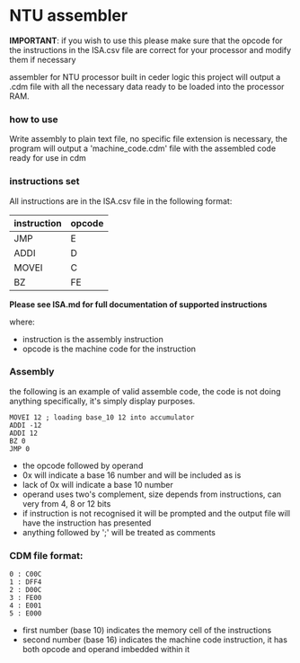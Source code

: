 # NTU assembler

**IMPORTANT**: if you wish to use this please make sure that the opcode for the instructions in the ISA.csv file are correct for your processor and modify them if necessary

assembler for NTU processor built in ceder logic this project will output a .cdm file with all the necessary data ready to be loaded into the processor RAM.

### how to use

Write assembly to plain text file, no specific file extension is necessary, the program will output a 'machine_code.cdm' file with the assembled code ready for use in cdm

### instructions set

All instructions are in the ISA.csv file in the following format:

instruction | opcode
|--|--|
JMP|E
ADDI|D
MOVEI|C
BZ|FE

**Please see ISA.md for full documentation of supported instructions**

where:
- instruction is the assembly instruction
- opcode is the machine code for the instruction

### Assembly

the following is an example of valid assemble code, the code is not doing anything specifically, it's simply display purposes.

```
MOVEI 12 ; loading base_10 12 into accumulator
ADDI -12
ADDI 12
BZ 0
JMP 0
```

- the opcode followed by operand
- 0x will indicate a base 16 number and will be included as is
- lack of 0x will indicate a base 10 number
- operand uses two's complement, size depends from instructions, can very from 4, 8 or 12 bits
- if instruction is not recognised it will be prompted and the output file will have the instruction has presented
- anything followed by ';' will be treated as comments

### CDM file format:

```
0 : C00C
1 : DFF4
2 : D00C
3 : FE00
4 : E001
5 : E000
```

- first number (base 10) indicates the memory cell of the instructions
- second number (base 16) indicates the machine code instruction, it has both opcode and operand imbedded within it
